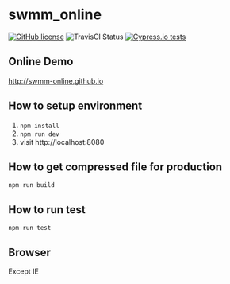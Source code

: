 # swmm_online
[![GitHub license](https://img.shields.io/badge/license-MIT-blue.svg)](https://github.com/superchen14/swmm-online/blob/master/LICENCE)
![TravisCI Status](https://www.travis-ci.org/superchen14/swmm-online.svg?branch=master)
[![Cypress.io tests](https://img.shields.io/badge/cypress.io-tests-green.svg?style=flat-square)](https://cypress.io)

## Online Demo
http://swmm-online.github.io

## How to setup environment
1. `npm install`
2. `npm run dev`
3. visit http://localhost:8080

## How to get compressed file for production
`npm run build`

## How to run test
`npm run test`

## Browser
Except IE